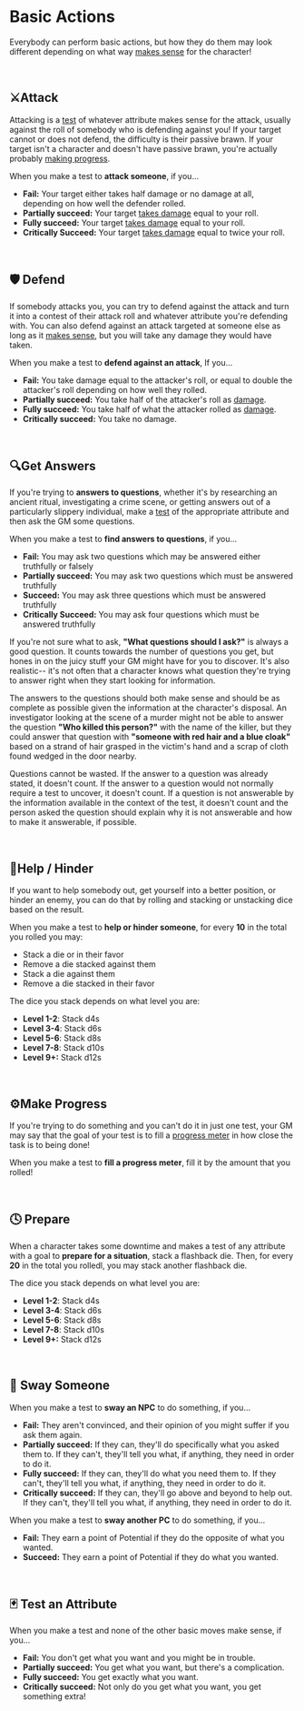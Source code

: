 # Basic Actions

Everybody can perform basic actions, but how they do them may look different depending on what way [makes sense](../getting_started/#narrative-truth) for the character!

<br/>

## ⚔Attack

Attacking is a [test](tests.md) of whatever attribute makes sense for the attack, usually against the roll of somebody who is defending against you! If your target cannot or does not defend, the difficulty is their passive brawn. If your target isn't a character and doesn't have passive brawn, you're actually probably [making progress](#make-progress).

When you make a test to **attack someone**, if you...

*   **Fail:** Your target either takes half damage or no damage at all, depending on how well the defender rolled.
*   **Partially succeed:** Your target [takes damage](../character/health.md) equal to your roll.
*   **Fully succeed:** Your target [takes damage](../character/health.md) equal to your roll.
*   **Critically Succeed:**  Your target [takes damage](../character/health.md) equal to twice your roll. 

<br/>

## 🛡 Defend

If somebody attacks you, you can try to defend against the attack and turn it into a contest of their attack roll and whatever attribute you're defending with. You can also defend against an attack targeted at someone else as long as it [makes sense](../getting_started/index.md#narrative-truth), but you will take any damage they would have taken. 

When you make a test to **defend against an attack**, If you...

* **Fail:** You take damage equal to the attacker's roll, or equal to double the attacker's roll depending on how well they rolled.
* **Partially succeed:**  You take half of the attacker's roll as [damage](../character/health.md).
* **Fully succeed:** You take half of what the attacker rolled as [damage](../character/health.md).
* **Critically succeed:** You take no damage.

<br/>

## 🔍Get Answers

If you're trying to **answers to questions**, whether it's by researching an ancient ritual, investigating a crime scene, or getting answers out of a particularly slippery individual, make a [test](../gameplay/tests.md) of the appropriate attribute and then ask the GM some questions.

When you make a test to **find answers to questions**, if you...

*   **Fail:** You may ask two questions which may be answered either truthfully or falsely
*   **Partially succeed:** You may ask two questions which must be answered truthfully
*   **Succeed:** You may ask three questions which must be answered truthfully
*   **Critically Succeed:** You may ask four questions which must be answered truthfully

If you're not sure what to ask, **"What questions should I ask?"** is always a good question. It counts towards the number of questions you get, but hones in on the juicy stuff your GM might have for you to discover. It's also realistic-- it's not often that a character knows what question they're trying to answer right when they start looking for information.

The answers to the questions should both make sense and should be as complete as possible given the information at the character's disposal. An investigator looking at the scene of a murder might not be able to answer the question **"Who killed this person?"** with the name of the killer, but they could answer that question with **"someone with red hair and a blue cloak"** based on a strand of hair grasped in the victim's hand and a scrap of cloth found wedged in the door nearby.

Questions cannot be wasted. If the answer to a question was already stated, it doesn't count. If the answer to a question would not normally require a test to uncover, it doesn't count. If a question is not answerable by the information available in the context of the test, it doesn't count and the person asked the question should explain why it is not answerable and how to make it answerable, if possible.

<br/>

## 🧱Help / Hinder

If you want to help somebody out, get yourself into a better position, or hinder an enemy, you can do that by rolling and stacking or unstacking dice based on the result.

When you make a test to **help or hinder someone**, for every **10** in the total you rolled you may:

* Stack a die or in their favor
* Remove a die stacked against them
* Stack a die against them
* Remove a die stacked in their favor

The dice you stack depends on what level you are:

* **Level 1-2**: Stack d4s
* **Level 3-4**: Stack d6s
* **Level 5-6**: Stack d8s
* **Level 7-8**: Stack d10s
* **Level 9+:** Stack d12s

<br/>

## ⚙Make Progress

If you're trying to do something and you can't do it in just one test, your GM may say that the goal of your test is to fill a [progress meter](../running_the_game/creating_tests.md#progress-meters) in how close the task is to being done!

When you make a test to **fill a progress meter**, fill it by the amount that you rolled!

<br/>

## 🕓 Prepare

When a character takes some downtime and makes a test of any attribute with a goal to **prepare for a situation**, stack a flashback die. Then, for every **20** in the total you rolledl, you may stack another flashback die.

The dice you stack depends on what level you are:

* **Level 1-2**: Stack d4s
* **Level 3-4**: Stack d6s
* **Level 5-6**: Stack d8s
* **Level 7-8**: Stack d10s
* **Level 9+:** Stack d12s

<br/>

## 💬 Sway Someone

When you make a test to **sway an NPC** to do something, if you...

* **Fail:** They aren't convinced, and their opinion of you might suffer if you ask them again.
* **Partially succeed:** If they can, they'll do specifically what you asked them to. If they can't, they'll tell you what, if anything, they need in order to do it.
* **Fully succeed:** If they can, they'll do what you need them to. If they can't, they'll tell you what, if anything, they need in order to do it.
* **Critically succeed:**  If they can, they'll go above and beyond to help out. If they can't, they'll tell you what, if anything, they need in order to do it.

When you make a test to **sway another PC** to do something, if you...

* **Fail:** They earn a point of Potential if they do the opposite of what you wanted.
* **Succeed:** They earn a point of Potential if they do what you wanted.

<br/>

## 🃏 Test an Attribute

When you make a test and none of the other basic moves make sense, if you...

* **Fail:** You don't get what you want and you might be in trouble.
* **Partially succeed:** You get what you want, but there's a complication.
* **Fully succeed:** You get exactly what you want.
* **Critically succeed:** Not only do you get what you want, you get something extra!